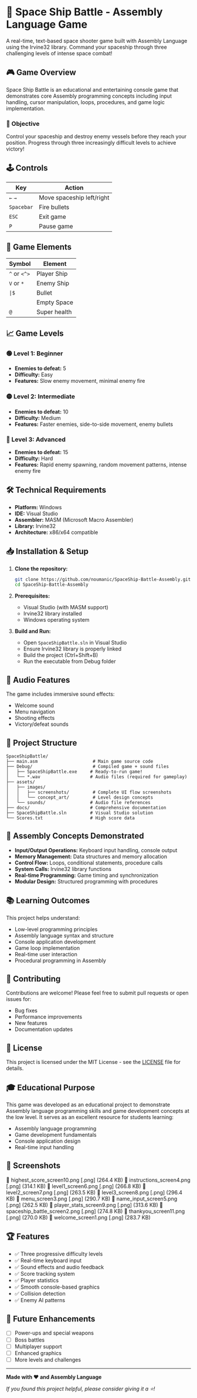 # 🚀 Space Ship Battle - Assembly Language Game

A real-time, text-based space shooter game built with Assembly Language using the Irvine32 library. Command your spaceship through three challenging levels of intense space combat!

## 🎮 Game Overview

Space Ship Battle is an educational and entertaining console game that demonstrates core Assembly programming concepts including input handling, cursor manipulation, loops, procedures, and game logic implementation.

### 🎯 Objective

Control your spaceship and destroy enemy vessels before they reach your position. Progress through three increasingly difficult levels to achieve victory!

## 🕹️ Controls
| Key        | Action                        |
|------------|-------------------------------|
| `←` `→`    | Move spaceship left/right     |
| `Spacebar` | Fire bullets                  |
| `ESC`      | Exit game                     |
| `P`        | Pause game                    |

## 🎨 Game Elements

| Symbol      | Element     |
|-------------|-------------|
| `^` or `<^>`| Player Ship |
| `V` or `*`  | Enemy Ship  |
| `\|$`       | Bullet      |
| ` `         | Empty Space |
| `@`         | Super health|

## 📈 Game Levels

### 🟢 Level 1: Beginner
- **Enemies to defeat:** 5
- **Difficulty:** Easy
- **Features:** Slow enemy movement, minimal enemy fire

### 🟡 Level 2: Intermediate  
- **Enemies to defeat:** 10
- **Difficulty:** Medium
- **Features:** Faster enemies, side-to-side movement, enemy bullets

### 🔴 Level 3: Advanced
- **Enemies to defeat:** 15
- **Difficulty:** Hard  
- **Features:** Rapid enemy spawning, random movement patterns, intense enemy fire

## 🛠️ Technical Requirements

- **Platform:** Windows
- **IDE:** Visual Studio
- **Assembler:** MASM (Microsoft Macro Assembler)
- **Library:** Irvine32
- **Architecture:** x86/x64 compatible

## 📥 Installation & Setup

1. **Clone the repository:**
   ```bash
   git clone https://github.com/noumanic/SpaceShip-Battle-Assembly.git
   cd SpaceShip-Battle-Assembly
   ```

2. **Prerequisites:**
   - Visual Studio (with MASM support)
   - Irvine32 library installed
   - Windows operating system

3. **Build and Run:**
   - Open `SpaceShipBattle.sln` in Visual Studio
   - Ensure Irvine32 library is properly linked
   - Build the project (Ctrl+Shift+B)
   - Run the executable from Debug folder

## 🎵 Audio Features

The game includes immersive sound effects:
- Welcome sound
- Menu navigation
- Shooting effects
- Victory/defeat sounds

## 📁 Project Structure

```
SpaceShipBattle/
├── main.asm                     # Main game source code  
├── Debug/                       # Compiled game + sound files
│   ├── SpaceShipBattle.exe     # Ready-to-run game!
│   └── *.wav                   # Audio files (required for gameplay)
├── assets/
│   ├── images/
│   │   ├── screenshots/         # Complete UI flow screenshots  
│   │   └── concept_art/         # Level design concepts
│   └── sounds/                 # Audio file references
├── docs/                       # Comprehensive documentation
├── SpaceShipBattle.sln         # Visual Studio solution
└── Scores.txt                  # High score data
```

## 🔧 Assembly Concepts Demonstrated

- **Input/Output Operations:** Keyboard input handling, console output
- **Memory Management:** Data structures and memory allocation
- **Control Flow:** Loops, conditional statements, procedure calls
- **System Calls:** Irvine32 library functions
- **Real-time Programming:** Game timing and synchronization
- **Modular Design:** Structured programming with procedures

## 📚 Learning Outcomes

This project helps understand:
- Low-level programming principles
- Assembly language syntax and structure
- Console application development
- Game loop implementation
- Real-time user interaction
- Procedural programming in Assembly

## 🤝 Contributing

Contributions are welcome! Please feel free to submit pull requests or open issues for:
- Bug fixes
- Performance improvements
- New features
- Documentation updates

## 📄 License

This project is licensed under the MIT License - see the [LICENSE](LICENSE) file for details.

## 🎓 Educational Purpose

This game was developed as an educational project to demonstrate Assembly language programming skills and game development concepts at the low level. It serves as an excellent resource for students learning:
- Assembly language programming
- Game development fundamentals
- Console application design
- Real-time input handling

## 📸 Screenshots

📄 highest_score_screen10.png [.png] (264.4 KB)
📄 instructions_screen4.png [.png] (314.1 KB)
📄 level1_screen6.png [.png] (266.8 KB)
📄 level2_screen7.png [.png] (263.5 KB)
📄 level3_screen8.png [.png] (296.4 KB)
📄 menu_screen3.png [.png] (290.7 KB)
📄 name_input_screen5.png [.png] (262.5 KB)
📄 player_stats_screen9.png [.png] (313.6 KB)
📄 spaceship_battle_screen2.png [.png] (274.8 KB)
📄 thankyou_screen11.png [.png] (270.0 KB)
📄 welcome_screen1.png [.png] (283.7 KB)

## 🏆 Features

- ✅ Three progressive difficulty levels
- ✅ Real-time keyboard input
- ✅ Sound effects and audio feedback
- ✅ Score tracking system
- ✅ Player statistics
- ✅ Smooth console-based graphics
- ✅ Collision detection
- ✅ Enemy AI patterns

## 🚀 Future Enhancements

- [ ] Power-ups and special weapons
- [ ] Boss battles
- [ ] Multiplayer support
- [ ] Enhanced graphics
- [ ] More levels and challenges

---

**Made with ❤️ and Assembly Language**

*If you found this project helpful, please consider giving it a ⭐!*
